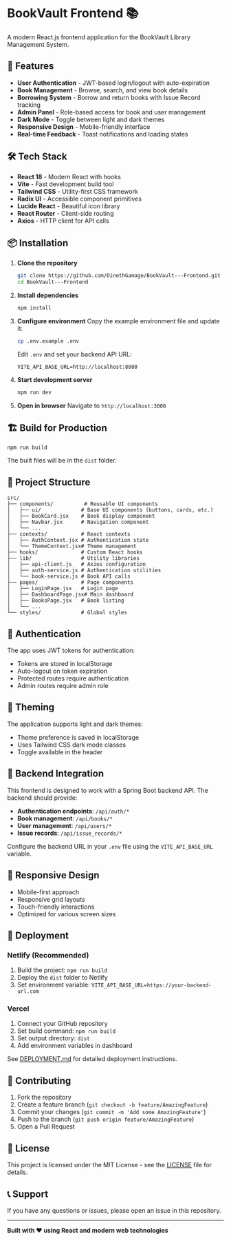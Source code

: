 # BookVault Frontend 📚

A modern React.js frontend application for the BookVault Library Management System.

## 🚀 Features

- **User Authentication** - JWT-based login/logout with auto-expiration
- **Book Management** - Browse, search, and view book details
- **Borrowing System** - Borrow and return books with Issue Record tracking
- **Admin Panel** - Role-based access for book and user management
- **Dark Mode** - Toggle between light and dark themes
- **Responsive Design** - Mobile-friendly interface
- **Real-time Feedback** - Toast notifications and loading states

## 🛠️ Tech Stack

- **React 18** - Modern React with hooks
- **Vite** - Fast development build tool
- **Tailwind CSS** - Utility-first CSS framework
- **Radix UI** - Accessible component primitives
- **Lucide React** - Beautiful icon library
- **React Router** - Client-side routing
- **Axios** - HTTP client for API calls

## 📦 Installation

1. **Clone the repository**
   ```bash
   git clone https://github.com/DinethGamage/BookVault---Frontend.git
   cd BookVault---Frontend
   ```

2. **Install dependencies**
   ```bash
   npm install
   ```

3. **Configure environment**
   Copy the example environment file and update it:
   ```bash
   cp .env.example .env
   ```
   
   Edit `.env` and set your backend API URL:
   ```env
   VITE_API_BASE_URL=http://localhost:8080
   ```

4. **Start development server**
   ```bash
   npm run dev
   ```

5. **Open in browser**
   Navigate to `http://localhost:3000`

## 🏗️ Build for Production

```bash
npm run build
```

The built files will be in the `dist` folder.

## 📁 Project Structure

```
src/
├── components/          # Reusable UI components
│   ├── ui/             # Base UI components (buttons, cards, etc.)
│   ├── BookCard.jsx    # Book display component
│   ├── Navbar.jsx      # Navigation component
│   └── ...
├── contexts/           # React contexts
│   ├── AuthContext.jsx # Authentication state
│   └── ThemeContext.jsx# Theme management
├── hooks/              # Custom React hooks
├── lib/                # Utility libraries
│   ├── api-client.js   # Axios configuration
│   ├── auth-service.js # Authentication utilities
│   └── book-service.js # Book API calls
├── pages/              # Page components
│   ├── LoginPage.jsx   # Login page
│   ├── DashboardPage.jsx# Main dashboard
│   ├── BooksPage.jsx   # Book listing
│   └── ...
└── styles/             # Global styles
```

## 🔐 Authentication

The app uses JWT tokens for authentication:
- Tokens are stored in localStorage
- Auto-logout on token expiration
- Protected routes require authentication
- Admin routes require admin role

## 🎨 Theming

The application supports light and dark themes:
- Theme preference is saved in localStorage
- Uses Tailwind CSS dark mode classes
- Toggle available in the header

## 🔗 Backend Integration

This frontend is designed to work with a Spring Boot backend API. The backend should provide:

- **Authentication endpoints**: `/api/auth/*`
- **Book management**: `/api/books/*`
- **User management**: `/api/users/*`
- **Issue records**: `/api/issue_records/*`

Configure the backend URL in your `.env` file using the `VITE_API_BASE_URL` variable.

## 📱 Responsive Design

- Mobile-first approach
- Responsive grid layouts
- Touch-friendly interactions
- Optimized for various screen sizes

## 🚀 Deployment

### Netlify (Recommended)
1. Build the project: `npm run build`
2. Deploy the `dist` folder to Netlify
3. Set environment variable: `VITE_API_BASE_URL=https://your-backend-url.com`

### Vercel
1. Connect your GitHub repository
2. Set build command: `npm run build`
3. Set output directory: `dist`
4. Add environment variables in dashboard

See [DEPLOYMENT.md](DEPLOYMENT.md) for detailed deployment instructions.

## 🤝 Contributing

1. Fork the repository
2. Create a feature branch (`git checkout -b feature/AmazingFeature`)
3. Commit your changes (`git commit -m 'Add some AmazingFeature'`)
4. Push to the branch (`git push origin feature/AmazingFeature`)
5. Open a Pull Request

## 📄 License

This project is licensed under the MIT License - see the [LICENSE](LICENSE) file for details.

## 📞 Support

If you have any questions or issues, please open an issue in this repository.

---

**Built with ❤️ using React and modern web technologies**